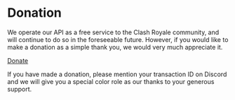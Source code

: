 # Donation

We operate our API as a free service to the Clash Royale community, and will continue to do so in the foreseeable future. However, if you would like to make a donation as a simple thank you, we would very much appreciate it.

[Donate](http://paypal.me/royaleapi)

If you have made a donation, please mention your transaction ID on Discord and we will give you a special color role as our thanks to your generous support.
